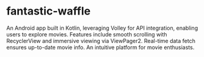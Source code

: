 # fantastic-waffle
An Android app built in Kotlin, leveraging Volley for API integration, enabling users to explore movies. Features include smooth scrolling with RecyclerView and immersive viewing via ViewPager2. Real-time data fetch ensures up-to-date movie info. An intuitive platform for movie enthusiasts.
